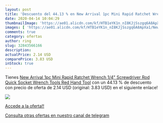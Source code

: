 ```yaml
---
layout: post
title: 'Descuento del 44.13 % en New Arrival 1pc Mini Rapid Ratchet Wrenc'
date: 2020-04-14 10:04:29
thumbnailImage: 'https://ae01.alicdn.com/kf/HTB1eYK1n_nI8KJjSszgq6A8ApXa1/New-Arrival-1pc-Mini-Rapid-Ratchet-Wrench-1-4-Screwdriver-Rod-Quick-Socket-Wrench-Tools-Red.jpg_350x350._SL200_.jpg'
images: [ 'https://ae01.alicdn.com/kf/HTB1eYK1n_nI8KJjSszgq6A8ApXa1/New-Arrival-1pc-Mini-Rapid-Ratchet-Wrench-1-4-Screwdriver-Rod-Quick-Socket-Wrench-Tools-Red.jpg_350x350._SL200_.jpg' ]
comments: true
category: ofertas
author: ring
slug: 32843566166
description:
actualPrice: 2.14 USD
comparePrice: 3.83 USD
inStock: true
---
```


Tienes [New Arrival 1pc Mini Rapid Ratchet Wrench 1/4" Screwdriver Rod Quick Socket Wrench Tools Red Hand Tool](https://www.amazon.com/dp/32843566166/?tag=redken08-20) con un 44.13 % de descuento con precio de oferta de 2.14 USD (original: 3.83 USD) en el siguiente enlace!

[![](https://ae01.alicdn.com/kf/HTB1eYK1n_nI8KJjSszgq6A8ApXa1/New-Arrival-1pc-Mini-Rapid-Ratchet-Wrench-1-4-Screwdriver-Rod-Quick-Socket-Wrench-Tools-Red.jpg_350x350._SL200_.jpg)](https://www.amazon.com/dp/32843566166/?tag=redken08-20)

[Accede a la oferta!!](https://www.amazon.com/dp/32843566166/?tag=redken08-20)

[Consulta otras ofertas en nuestro canal de telegram](https://t.me/s/ofertas25)
